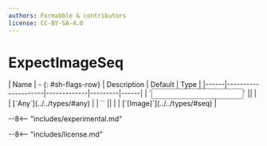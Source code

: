 ```yaml
---
authors: Formabble & contributors
license: CC-BY-SA-4.0
---
```



# ExpectImageSeq

<div class="sh-parameters" markdown="1">
| Name | - {: #sh-flags-row} | Description | Default | Type |
|------|---------------------|-------------|---------|------|
| `<input>` || | | [`Any`](../../types/#any) |
| `<output>` || | | [`[Image]`](../../types/#seq) |

</div>

--8<-- "includes/experimental.md"



--8<-- "includes/license.md"

